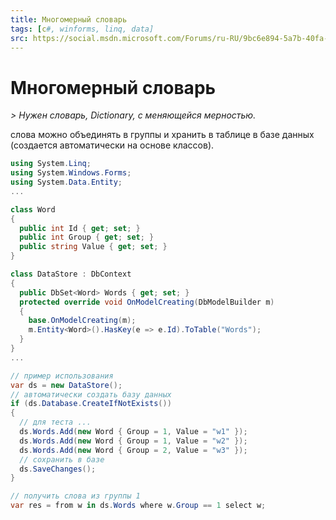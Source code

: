 ```yaml
---
title: Многомерный словарь
tags: [c#, winforms, linq, data]
src: https://social.msdn.microsoft.com/Forums/ru-RU/9bc6e894-5a7b-40fa-85d1-aa221d812637/-?forum=programminglanguageru
---
```

# Многомерный словарь
*> Нужен словарь, Dictionary, с меняющейся мерностью.*

слова можно объединять в группы 
и хранить в таблице в базе данных (создается автоматически на основе классов).
 
```c#
using System.Linq;
using System.Windows.Forms;
using System.Data.Entity;
...

class Word
{
  public int Id { get; set; }
  public int Group { get; set; }
  public string Value { get; set; }
}

class DataStore : DbContext
{
  public DbSet<Word> Words { get; set; }
  protected override void OnModelCreating(DbModelBuilder m)
  {
    base.OnModelCreating(m);
    m.Entity<Word>().HasKey(e => e.Id).ToTable("Words");
  }
}
...

// пример использования
var ds = new DataStore();
// автоматически создать базу данных
if (ds.Database.CreateIfNotExists())
{
  // для теста ...
  ds.Words.Add(new Word { Group = 1, Value = "w1" });
  ds.Words.Add(new Word { Group = 1, Value = "w2" });
  ds.Words.Add(new Word { Group = 2, Value = "w3" });
  // сохранить в базе 
  ds.SaveChanges();
}

// получить слова из группы 1
var res = from w in ds.Words where w.Group == 1 select w;

```